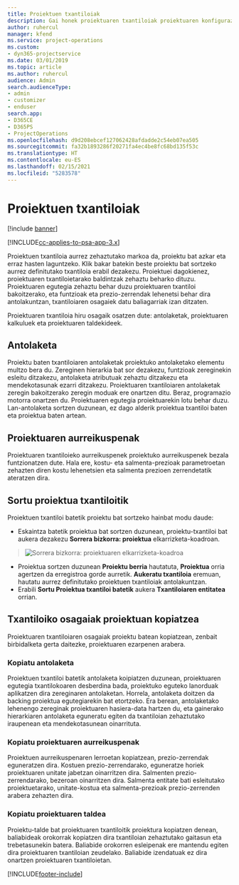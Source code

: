 ```yaml
---
title: Proiektuen txantiloiak
description: Gai honek proiektuaren txantiloiak proiektuaren konfigurazio bizkorra egiteko erabiltzeko moduari buruzko informazioa eskaintzen du.
author: ruhercul
manager: kfend
ms.service: project-operations
ms.custom:
- dyn365-projectservice
ms.date: 03/01/2019
ms.topic: article
ms.author: ruhercul
audience: Admin
search.audienceType:
- admin
- customizer
- enduser
search.app:
- D365CE
- D365PS
- ProjectOperations
ms.openlocfilehash: d9d208ebcef127062428afdadde2c54eb07ea505
ms.sourcegitcommit: fa32b1893286f20271fa4ec4be8fc68bd135f53c
ms.translationtype: HT
ms.contentlocale: eu-ES
ms.lasthandoff: 02/15/2021
ms.locfileid: "5283578"
---
```

# <a name="project-templates"></a>Proiektuen txantiloiak 

[!include [banner](../includes/psa-now-project-operations.md)]

[!INCLUDE[cc-applies-to-psa-app-3.x](../includes/cc-applies-to-psa-app-3x.md)]

Proiektuen txantiloia aurrez zehaztutako markoa da, proiektu bat azkar eta erraz hasten laguntzeko. Klik bakar batekin beste proiektu bat sortzeko aurrez definitutako txantiloia erabil dezakezu. Proiektuei dagokienez, proiektuaren txantiloietarako baldintzak zehaztu beharko dituzu. Proiektuaren egutegia zehaztu behar duzu proiektuaren txantiloi bakoitzerako, eta funtzioak eta prezio-zerrendak lehenetsi behar dira antolakuntzan, txantiloiaren osagaiek datu baliagarriak izan ditzaten.

Proiektuaren txantiloia hiru osagaik osatzen dute: antolaketak, proiektuaren kalkuluek eta proiektuaren taldekideek.

## <a name="schedule"></a>Antolaketa

Proiektu baten txantiloiaren antolaketak proiektuko antolaketako elementu multzo bera du. Zereginen hierarkia bat sor dezakezu, funtzioak zereginekin esleitu ditzakezu, antolaketa atributuak zehaztu ditzakezu eta mendekotasunak ezarri ditzakezu. Proiektuaren txantiloiaren antolaketak zeregin bakoitzerako zeregin moduak ere onartzen ditu. Beraz, programazio motorra onartzen du. Proiektuaren egutegia proiektuarekin lotu behar duzu. Lan-antolaketa sortzen duzunean, ez dago alderik proiektua txantiloi baten eta proiektua baten artean.

## <a name="project-estimates"></a>Proiektuaren aurreikuspenak

Proiektuaren txantiloieko aurreikuspenek proiektuko aurreikuspenek bezala funtzionatzen dute. Hala ere, kostu- eta salmenta-prezioak parametroetan zehazten diren kostu lehenetsien eta salmenta prezioen zerrendetatik ateratzen dira.

## <a name="creating-a-project-from-a-template"></a>Sortu proiektua txantiloitik
 
Proiektuen txantiloi batetik proiektu bat sortzeko hainbat modu daude:

- Eskaintza batetik proiektua bat sortzen duzunean, proiektu-txantiloi bat aukera dezakezu **Sorrera bizkorra: proiektua** elkarrizketa-koadroan.

> ![Sorrera bizkorra: proiektuaren elkarrizketa-koadroa](media/project-11.png)

- Proiektua sortzen duzunean **Proiektu berria** hautatuta, **Proiektua** orria agertzen da erregistroa gorde aurretik. **Aukeratu txantiloia** eremuan, hautatu aurrez definitutako proiektuen txantiloiak antolakuntzan.
- Erabili **Sortu Proiektua txantiloi batetik** aukera **Txantiloiaren entitatea** orrian.

## <a name="copying-components-of-template-to-project"></a>Txantiloiko osagaiak proiektuan kopiatzea

Proiektuaren txantiloiaren osagaiak proiektu batean kopiatzean, zenbait birbidalketa gerta daitezke, proiektuaren ezarpenen arabera.

### <a name="copying-the-schedule"></a>Kopiatu antolaketa

Proiektuen txantiloi batetik antolaketa koipiatzen duzunean, proiektuaren egutegia txantilokoaren desberdina bada, proiektuko eguteko lanorduak aplikatzen dira zereginaren antolaketan. Horrela, antolaketa doitzen da backing proiektua egutegiarekin bat etortzeko. Era berean, antolaketako lehenengo zereginak proiektuaren hasiera-data hartzen du, eta gainerako hierarkiaren antolaketa eguneratu egiten da txantiloian zehaztutako iraupenean eta mendekotasunean oinarrituta. 

### <a name="copying-project-estimates"></a>Kopiatu proiektuaren aurreikuspenak 

Proiektuen aurreikuspenaren lerroetan kopiatzean, prezio-zerrendak eguneratzen dira. Kostuen prezio-zerrendarako, eguneratze horiek proiektuaren unitate jabetzan oinarritzen dira. Salmenten prezio-zerrendarako, bezeroan oinarritzen dira. Salmenta entitate bati esleitutako proiektuetarako, unitate-kostua eta salmenta-prezioak prezio-zerrenden arabera zehazten dira.

### <a name="copying-a-project-team"></a>Kopiatu proiektuaren taldea

Proiektu-talde bat proiektuaren txantiloitik proiektura kopiatzen denean, baliabideak orokorrak kopiatzen dira txantiloian zehaztutako gaitasun eta trebetasunekin batera. Baliabide orokorren esleipenak ere mantendu egiten dira proiektuaren txantiloian zeudelako. Baliabide izendatuak ez dira onartzen proiektuaren txantiloietan.


[!INCLUDE[footer-include](../includes/footer-banner.md)]